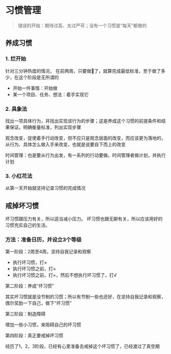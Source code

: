 # 习惯管理

> 错误的开始：期待过高、太过严苛；没有一个习惯是“每天”都做的

## 养成习惯

### 1. 烂开始

针对三分钟热度的情况，
在前两周，只要做了，就算完成最低标准，至于做了多少，在这个阶段是无所谓的

- 开始一件事情：开始做
- 某一个项目、任务、想法：着手实现它

### 2. 具象法

找出一项具体行为，并找出实现该行为的步骤；这是养成这个习惯的前提条件和结果保证。明确衡量标准，列出实现步骤

观念改变，促使着手行动改变，但不应只是观念层面的改变，而应该更为落地的，从行为、具体怎么做入手来改变，也就是说要自下而上的改变

时间管理：也是要从行为出发，有一系列的行动要做。时间管理者做计划，并执行计划

### 3. 小红花法

从第一天开始就坚持记录习惯的完成情况

## 戒掉坏习惯

坏习惯跟压力有关，所以适当减小压力。
坏习惯也跟无聊有关，所以应该用好的习惯充实自己的生活。

### 方法：准备日历，并设立3个等级

第一阶段：2周至4周，坚持自我记录和观察

- 执行坏习惯，打×
- 执行坏习惯之前，打×
- 执行坏习惯之前，打×，然后不想执行坏习惯了，打√

第二阶段：养成“坏习惯”

其实坏习惯就是没节制的习惯；所以有节制一些也还好，在坚持自我记录和观察，偶尔奖励一下自己，做下“坏习惯”

第三阶段：制造障碍

增加一些小习惯，来阻碍自己的坏习惯

第四阶段：真正要戒掉坏习惯

经历了1，2，3阶段，已经有心里准备去戒掉这个坏习惯了，已经渡过了真空期
